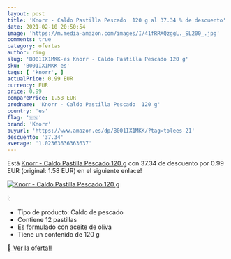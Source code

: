 ```yaml
---
layout: post
title: 'Knorr - Caldo Pastilla Pescado  120 g al 37.34 % de descuento'
date: 2021-02-10 20:50:54
image: 'https://m.media-amazon.com/images/I/41fRRXQzggL._SL200_.jpg'
comments: true
category: ofertas
author: ring
slug: 'B001IX1MKK-es Knorr - Caldo Pastilla Pescado 120 g'
sku: 'B001IX1MKK-es'
tags: [ 'knorr', ]
actualPrice: 0.99 EUR
currency: EUR
price: 0.99
comparePrice: 1.58 EUR
prodname: 'Knorr - Caldo Pastilla Pescado  120 g'
country: 'es'
flag: '🇪🇸'
brand: 'Knorr'
buyurl: 'https://www.amazon.es/dp/B001IX1MKK/?tag=tolees-21'
descuento: '37.34'
average: '1.02363636363637'
---
```


Está [Knorr - Caldo Pastilla Pescado  120 g](https://www.amazon.es/dp/B001IX1MKK/?tag=tolees-21) con 37.34 de descuento por 0.99 EUR (original: 1.58 EUR) en el siguiente enlace!

[![Knorr - Caldo Pastilla Pescado  120 g](https://m.media-amazon.com/images/I/41fRRXQzggL._SL200_.jpg)](https://www.amazon.es/dp/B001IX1MKK/?tag=tolees-21)

ℹ️:

- Tipo de producto: Caldo de pescado
- Contiene 12 pastillas
- Es formulado con aceite de oliva
- Tiene un contenido de 120 g

[🛒 Ver la oferta!!](https://www.amazon.es/dp/B001IX1MKK/?tag=tolees-21)
